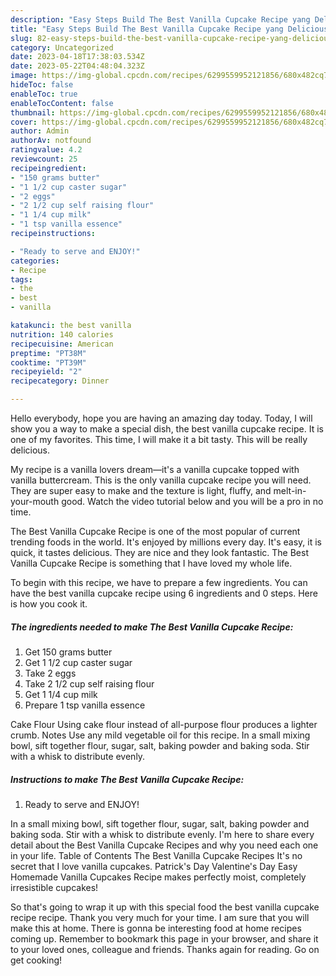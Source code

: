 ```yaml
---
description: "Easy Steps Build The Best Vanilla Cupcake Recipe yang Delicious"
title: "Easy Steps Build The Best Vanilla Cupcake Recipe yang Delicious"
slug: 82-easy-steps-build-the-best-vanilla-cupcake-recipe-yang-delicious
category: Uncategorized
date: 2023-04-18T17:38:03.534Z
date: 2023-05-22T04:48:04.323Z
image: https://img-global.cpcdn.com/recipes/6299559952121856/680x482cq70/the-best-vanilla-cupcake-recipe-recipe-main-photo.jpg
hideToc: false
enableToc: true
enableTocContent: false
thumbnail: https://img-global.cpcdn.com/recipes/6299559952121856/680x482cq70/the-best-vanilla-cupcake-recipe-recipe-main-photo.jpg
cover: https://img-global.cpcdn.com/recipes/6299559952121856/680x482cq70/the-best-vanilla-cupcake-recipe-recipe-main-photo.jpg
author: Admin
authorAv: notfound
ratingvalue: 4.2
reviewcount: 25
recipeingredient:
- "150 grams butter"
- "1 1/2 cup caster sugar"
- "2 eggs"
- "2 1/2 cup self raising flour"
- "1 1/4 cup milk"
- "1 tsp vanilla essence"
recipeinstructions:

- "Ready to serve and ENJOY!"
categories:
- Recipe
tags:
- the
- best
- vanilla

katakunci: the best vanilla 
nutrition: 140 calories
recipecuisine: American
preptime: "PT38M"
cooktime: "PT39M"
recipeyield: "2"
recipecategory: Dinner

---
```



Hello everybody, hope you are having an amazing day today. Today, I will show you a way to make a special dish, the best vanilla cupcake recipe. It is one of my favorites. This time, I will make it a bit tasty. This will be really delicious.

My recipe is a vanilla lovers dream—it&#39;s a vanilla cupcake topped with vanilla buttercream. This is the only vanilla cupcake recipe you will need. They are super easy to make and the texture is light, fluffy, and melt-in-your-mouth good. Watch the video tutorial below and you will be a pro in no time.

The Best Vanilla Cupcake Recipe is one of the most popular of current trending foods in the world. It's enjoyed by millions every day. It's easy, it is quick, it tastes delicious. They are nice and they look fantastic. The Best Vanilla Cupcake Recipe is something that I have loved my whole life.


To begin with this recipe, we have to prepare a few ingredients. You can have the best vanilla cupcake recipe using 6 ingredients and 0 steps. Here is how you cook it.

<!--inarticleads1-->

##### The ingredients needed to make The Best Vanilla Cupcake Recipe:

1. Get 150 grams butter
1. Get 1 1/2 cup caster sugar
1. Take 2 eggs
1. Take 2 1/2 cup self raising flour
1. Get 1 1/4 cup milk
1. Prepare 1 tsp vanilla essence


Cake Flour Using cake flour instead of all-purpose flour produces a lighter crumb. Notes Use any mild vegetable oil for this recipe. In a small mixing bowl, sift together flour, sugar, salt, baking powder and baking soda. Stir with a whisk to distribute evenly. 

<!--inarticleads2-->

##### Instructions to make The Best Vanilla Cupcake Recipe:


1. Ready to serve and ENJOY!

In a small mixing bowl, sift together flour, sugar, salt, baking powder and baking soda. Stir with a whisk to distribute evenly. I&#39;m here to share every detail about the Best Vanilla Cupcake Recipes and why you need each one in your life. Table of Contents The Best Vanilla Cupcake Recipes It&#39;s no secret that I love vanilla cupcakes. Patrick&#39;s Day Valentine&#39;s Day Easy Homemade Vanilla Cupcakes Recipe makes perfectly moist, completely irresistible cupcakes! 

So that's going to wrap it up with this special food the best vanilla cupcake recipe recipe. Thank you very much for your time. I am sure that you will make this at home. There is gonna be interesting food at home recipes coming up. Remember to bookmark this page in your browser, and share it to your loved ones, colleague and friends. Thanks again for reading. Go on get cooking!
